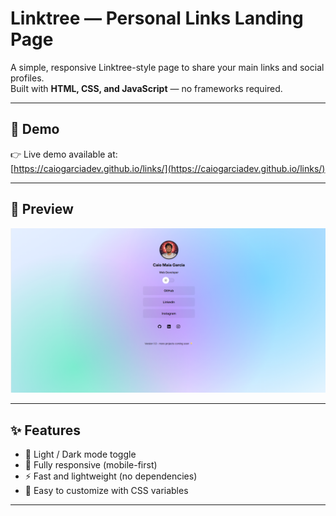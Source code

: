 # Linktree — Personal Links Landing Page

A simple, responsive Linktree-style page to share your main links and social profiles.  
Built with **HTML, CSS, and JavaScript** — no frameworks required.

---

## 🚀 Demo

👉 Live demo available at:  
[https://caiogarciadev.github.io/links/](https://caiogarciadev.github.io/links/)

---

## 📸 Preview

![Preview](.github/preview.png)

---

## ✨ Features

- 🌙 Light / Dark mode toggle  
- 📱 Fully responsive (mobile-first)  
- ⚡ Fast and lightweight (no dependencies)  
- 🎨 Easy to customize with CSS variables  

---


